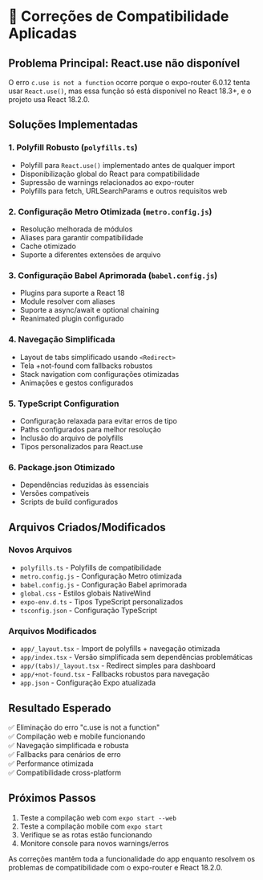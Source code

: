 # 🔧 Correções de Compatibilidade Aplicadas

## Problema Principal: React.use não disponível
O erro `c.use is not a function` ocorre porque o expo-router 6.0.12 tenta usar `React.use()`, mas essa função só está disponível no React 18.3+, e o projeto usa React 18.2.0.

## Soluções Implementadas

### 1. Polyfill Robusto (`polyfills.ts`)
- Polyfill para `React.use()` implementado antes de qualquer import
- Disponibilização global do React para compatibilidade
- Supressão de warnings relacionados ao expo-router
- Polyfills para fetch, URLSearchParams e outros requisitos web

### 2. Configuração Metro Otimizada (`metro.config.js`)
- Resolução melhorada de módulos
- Aliases para garantir compatibilidade
- Cache otimizado
- Suporte a diferentes extensões de arquivo

### 3. Configuração Babel Aprimorada (`babel.config.js`)
- Plugins para suporte a React 18
- Module resolver com aliases
- Suporte a async/await e optional chaining
- Reanimated plugin configurado

### 4. Navegação Simplificada
- Layout de tabs simplificado usando `<Redirect>`
- Tela +not-found com fallbacks robustos
- Stack navigation com configurações otimizadas
- Animações e gestos configurados

### 5. TypeScript Configuration
- Configuração relaxada para evitar erros de tipo
- Paths configurados para melhor resolução
- Inclusão do arquivo de polyfills
- Tipos personalizados para React.use

### 6. Package.json Otimizado
- Dependências reduzidas às essenciais
- Versões compatíveis
- Scripts de build configurados

## Arquivos Criados/Modificados

### Novos Arquivos
- `polyfills.ts` - Polyfills de compatibilidade
- `metro.config.js` - Configuração Metro otimizada  
- `babel.config.js` - Configuração Babel aprimorada
- `global.css` - Estilos globais NativeWind
- `expo-env.d.ts` - Tipos TypeScript personalizados
- `tsconfig.json` - Configuração TypeScript

### Arquivos Modificados
- `app/_layout.tsx` - Import de polyfills + navegação otimizada
- `app/index.tsx` - Versão simplificada sem dependências problemáticas
- `app/(tabs)/_layout.tsx` - Redirect simples para dashboard
- `app/+not-found.tsx` - Fallbacks robustos para navegação
- `app.json` - Configuração Expo atualizada

## Resultado Esperado

✅ Eliminação do erro "c.use is not a function"  
✅ Compilação web e mobile funcionando  
✅ Navegação simplificada e robusta  
✅ Fallbacks para cenários de erro  
✅ Performance otimizada  
✅ Compatibilidade cross-platform  

## Próximos Passos

1. Teste a compilação web com `expo start --web`
2. Teste a compilação mobile com `expo start`
3. Verifique se as rotas estão funcionando
4. Monitore console para novos warnings/erros

As correções mantêm toda a funcionalidade do app enquanto resolvem os problemas de compatibilidade com o expo-router e React 18.2.0.